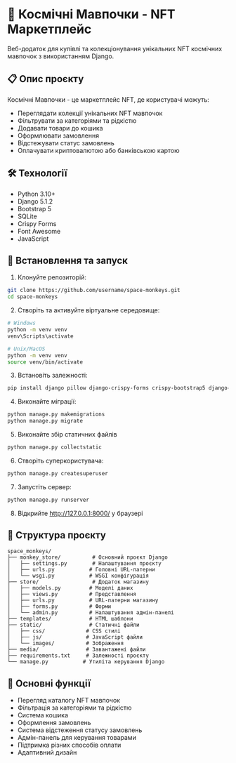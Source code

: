 # 🚀 Космічні Мавпочки - NFT Маркетплейс

Веб-додаток для купівлі та колекціонування унікальних NFT космічних мавпочок з використанням Django.

## 📋 Опис проєкту

Космічні Мавпочки - це маркетплейс NFT, де користувачі можуть:
- Переглядати колекції унікальних NFT мавпочок
- Фільтрувати за категоріями та рідкістю
- Додавати товари до кошика
- Оформлювати замовлення
- Відстежувати статус замовлень
- Оплачувати криптовалютою або банківською картою

## 🛠 Технології

- Python 3.10+
- Django 5.1.2
- Bootstrap 5
- SQLite
- Crispy Forms
- Font Awesome
- JavaScript

## 🚀 Встановлення та запуск

1. Клонуйте репозиторій:
```bash
git clone https://github.com/username/space-monkeys.git
cd space-monkeys
```

2. Створіть та активуйте віртуальне середовище:
```bash
# Windows
python -m venv venv
venv\Scripts\activate

# Unix/MacOS
python -m venv venv
source venv/bin/activate
```

3. Встановіть залежності:
```bash
pip install django pillow django-crispy-forms crispy-bootstrap5 django-allauth
```

4. Виконайте міграції:
```bash
python manage.py makemigrations
python manage.py migrate
```

5. Виконайте збір статичних файлів
```bash
python manage.py collectstatic
```

6. Створіть суперкористувача:
```bash
python manage.py createsuperuser
```

7. Запустіть сервер:
```bash
python manage.py runserver
```

8. Відкрийте http://127.0.0.1:8000/ у браузері

## 📁 Структура проєкту

```
space_monkeys/
├── monkey_store/          # Основний проєкт Django
│   ├── settings.py        # Налаштування проєкту
│   ├── urls.py           # Головні URL-патерни
│   └── wsgi.py           # WSGI конфігурація
├── store/                 # Додаток магазину
│   ├── models.py         # Моделі даних
│   ├── views.py          # Представлення
│   ├── urls.py           # URL-патерни магазину
│   ├── forms.py          # Форми
│   └── admin.py          # Налаштування адмін-панелі
├── templates/            # HTML шаблони
├── static/               # Статичні файли
│   ├── css/             # CSS стилі
│   ├── js/              # JavaScript файли
│   └── images/          # Зображення
├── media/               # Завантажені файли
├── requirements.txt     # Залежності проєкту
└── manage.py           # Утиліта керування Django
```

## 🌟 Основні функції

- Перегляд каталогу NFT мавпочок
- Фільтрація за категоріями та рідкістю
- Система кошика
- Оформлення замовлень
- Система відстеження статусу замовлень
- Адмін-панель для керування товарами
- Підтримка різних способів оплати
- Адаптивний дизайн
